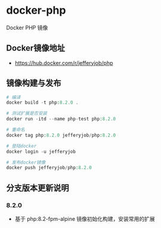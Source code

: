 # docker-php
Docker PHP 镜像

## Docker镜像地址

- https://hub.docker.com/r/jefferyjob/php

## 镜像构建与发布
```php
# 编译
docker build -t php:8.2.0 .

# 测试扩展是否安装
docker run -itd --name php-test php:8.2.0

# 重命名
docker tag php:8.2.0 jefferyjob/php:8.2.0

# 登陆docker
docker login -u jefferyjob

# 发布docker镜像
docker push jefferyjob/php:8.2.0
```

## 分支版本更新说明

### 8.2.0
- 基于 php:8.2-fpm-alpine 镜像初始化构建，安装常用的扩展